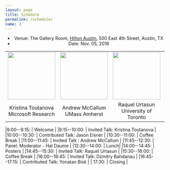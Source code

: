 ```yaml
---
layout: page
title: Schedule
permalink: /schedule/
name: 3
---
```

<center>

- Venue: The Gallery Room, [Hilton Austin](http://www.emnlp2016.net/venue.html), 500 East 4th Street, Austin, TX
- Date: Nov. 05, 2016

<table style="border-spacing: 15px">
<tr>
<td ><img width="150" src="https://www.microsoft.com/en-us/research/wp-content/uploads/2016/01/kristina-toutanova-1.jpg"></td>
<td ><img width="150" src="https://people.cs.umass.edu/~mccallum/mccallum-1999.jpg"></td>
<td ><img width="150" src="http://cmp.felk.cvut.cz/summerschool2015/images/raquel_uoft.jpg"></td>
<td ><img width="150" src="http://minds.jacobs-university.de/sites/default/files/uploads/dzmitry/facebook_avatar.jpg"></td>
</tr>
<tr>
<td><center>Kristina Toutanova <br> Microsoft Research</center></td>
<td><center>Andrew McCallum<br> UMass Amherst </center></td>
<td><center>Raquel Urtasun <br> University of Toronto</center> </td>
<td><center>Dzmitry Bahdanau <br> University of Montreal</center> </td>
</tr>
</table>
</center>

|9:00--9:15:    | Welcome |
|9:15--10:00:    | Invited Talk: Kristina Toutanova |
|10:00--10:30:   | Contributed Talk: Jason Eisner |
|10:30--11:00:   | Coffee Break |
|11:00--11:45: | Invited Talk : Andrew McCallum |
|11:45--12:30:   | Panel: Moderator - Hal Daume |
|12:30--14:00:   | Lunch|
|14:00--14:45:  | Posters |
|14:45--15:30:   | Invited Talk: Raquel Urtasun |
|15:30--16:00:   | Coffee Break |
|16:00--16:45:   | Invited Talk: Dzmitry Bahdanau |
|16:45--17:15:   | Contributed Talk: Yonatan Bisk  | 
| 17:30:         | Closing |
